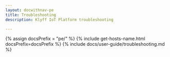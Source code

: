 ```yaml
---
layout: docwithnav-pe
title: Troubleshooting
description: Klyff IoT Platform troubleshooting

---
```


{% assign docsPrefix = "pe/" %}
{% include get-hosts-name.html docsPrefix=docsPrefix %}
{% include docs/user-guide/troubleshooting.md %}